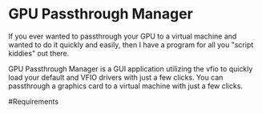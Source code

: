 # GPU Passthrough Manager

If you ever wanted to passthrough your GPU to a virtual machine and wanted to do it quickly and easily, then I have a program for all you "script kiddies" out there.

GPU Passthrough Manager is a GUI application utilizing the vfio to quickly load your default and VFIO drivers with just a few clicks. You can passthrough a graphics card to a virtual machine with just a few clicks. 

#Requirements

